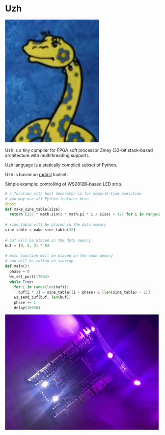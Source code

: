 # Uzh

![uzh](uzh.jpg)

Uzh is a tiny compiler for FPGA soft processor Zmey (32-bit stack-based architecture with multithreading support).

Uzh language is a statically compiled subset of Python.

Uzh is based on [raddsl](https://github.com/true-grue/raddsl) toolset.

Simple example: controlling of WS2812B-based LED strip.

```python
# a function with host decorator is for compile-time execution
# you may use all Python features here
@host
def make_sine_table(size):
  return [127 * math.sin(2 * math.pi * i / size) + 127 for i in range(size)]

# sine_table will be placed in the data memory
sine_table = make_sine_table(32)

# buf will be placed in the data memory
buf = [0, 0, 0] * 54

# main function will be placed in the code memory
# and will be called on startup
def main():
  phase = 0
  ws_set_port(17004)
  while True:
    for i in range(len(buf)):
      buf[i * 3] = sine_table[(i + phase) & (len(sine_table) - 1)]
    ws_send_buf(buf, len(buf))
    phase += 1
    delay(10000)

```

![board](board.jpg)
